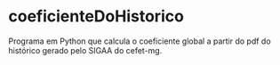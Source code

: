 # coeficienteDoHistorico
Programa em Python que calcula o coeficiente global a partir do pdf do histórico gerado pelo SIGAA do cefet-mg.
